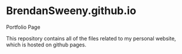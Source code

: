 # BrendanSweeny.github.io
Portfolio Page

This repository contains all of the files related to my personal website, which is hosted on github pages.
